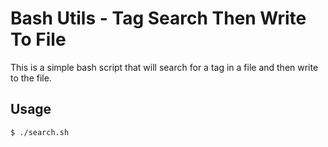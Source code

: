 #  Bash Utils - Tag Search Then Write To File

This is a simple bash script that will search for a tag in a file and then write to the file.

##  Usage

```bash
$ ./search.sh
```

